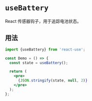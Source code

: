 # `useBattery`

React 传感器钩子，用于追踪电池状态。

## 用法

```jsx
import {useBattery} from 'react-use';

const Demo = () => {
  const state = useBattery();

  return (
    <pre>
      {JSON.stringify(state, null, 2)}
    </pre>
  );
};
```
